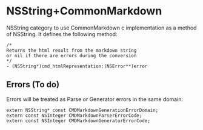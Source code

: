 # NSString+CommonMarkdown

NSString category to use CommonMarkdown c implementation as a method of NSString. It defines the following method:

```
/*
Returns the html result from the markdown string 
or nil if there are errors during the conversion
*/
- (NSString*)cmd_htmlRepresentation:(NSError**)error
```

## Errors (To do)

Errors will be treated as Parse or Generator errors in the same domain:

```
extern NSString* const CMDMarkdownGenerationErrorDomain;
extern const NSInteger CMDMarkdownParserErrorCode;
extern const NSInteger CMDMarkdownGeneratorErrorCode;
```

